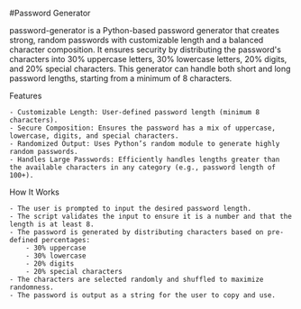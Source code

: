 #Password Generator

password-generator is a Python-based password generator that creates strong, random passwords with customizable length and a balanced character composition. It ensures security by distributing the password's characters into 30% uppercase letters, 30% lowercase letters, 20% digits, and 20% special characters. This generator can handle both short and long password lengths, starting from a minimum of 8 characters.

Features

    - Customizable Length: User-defined password length (minimum 8 characters).
    - Secure Composition: Ensures the password has a mix of uppercase, lowercase, digits, and special characters.
    - Randomized Output: Uses Python’s random module to generate highly random passwords.
    - Handles Large Passwords: Efficiently handles lengths greater than the available characters in any category (e.g., password length of 100+).

How It Works

    - The user is prompted to input the desired password length.
    - The script validates the input to ensure it is a number and that the length is at least 8.
    - The password is generated by distributing characters based on pre-defined percentages:
        - 30% uppercase
        - 30% lowercase
        - 20% digits
        - 20% special characters
    - The characters are selected randomly and shuffled to maximize randomness.
    - The password is output as a string for the user to copy and use.
